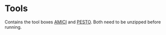 # Tools

Contains the tool boxes [AMICI](https://github.com/ICB-DCM/AMICI) and [PESTO](https://github.com/ICB-DCM/PESTO). Both need to be unzipped before running. 
